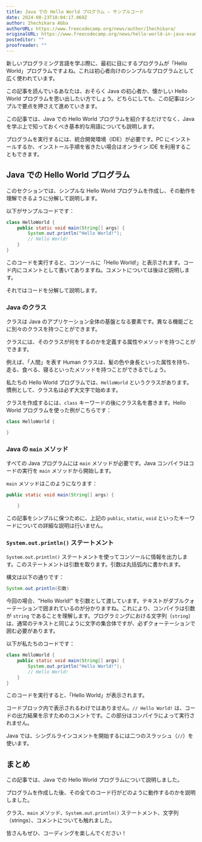 ```yaml
---
title: Java での Hello World プログラム – サンプルコード
date: 2024-08-23T18:04:17.069Z
author: Ihechikara Abba
authorURL: https://www.freecodecamp.org/news/author/Ihechikara/
originalURL: https://www.freecodecamp.org/news/hello-world-in-java-example-program/
posteditor: ""
proofreader: ""
---
```


新しいプログラミング言語を学ぶ際に、最初に目にするプログラムが「Hello World」プログラムですよね。これは初心者向けのシンプルなプログラムとして広く使われています。

<!-- more -->

この記事を読んでいるあなたは、おそらく Java の初心者か、懐かしい Hello World プログラムを思い出したい方でしょう。どちらにしても、この記事はシンプルで要点を押さえて進めていきます。

この記事では、Java での Hello World プログラムを紹介するだけでなく、Java を学ぶ上で知っておくべき基本的な用語についても説明します。

プログラムを実行するには、統合開発環境（IDE）が必要です。PC にインストールするか、インストール手順を省きたい場合はオンライン IDE を利用することもできます。

## Java での Hello World プログラム

このセクションでは、シンプルな Hello World プログラムを作成し、その動作を理解できるように分解して説明します。

以下がサンプルコードです：

```java
class HelloWorld {
    public static void main(String[] args) {
        System.out.println("Hello World!"); 
        // Hello World!
    }
}
```

このコードを実行すると、コンソールに「Hello World!」と表示されます。コード内にコメントとして書いてありますね。コメントについては後ほど説明します。

それではコードを分解して説明します。

### Java のクラス

クラスは Java のアプリケーション全体の基盤となる要素です。異なる機能ごとに別々のクラスを持つことができます。

クラスには、そのクラスが何をするのかを定義する属性やメソッドを持つことができます。

例えば、「人間」を表す Human クラスは、髪の色や身長といった属性を持ち、走る、食べる、寝るといったメソッドを持つことができるでしょう。

私たちの Hello World プログラムでは、`HelloWorld` というクラスがあります。慣例として、クラス名は必ず大文字で始めます。

クラスを作成するには、`class` キーワードの後にクラス名を書きます。Hello World プログラムを使った例がこちらです：

```java
class HelloWorld {

}
```

### Java の `main` メソッド

すべての Java プログラムには `main` メソッドが必要です。Java コンパイラはコードの実行を `main` メソッドから開始します。

`main` メソッドはこのようになります：

```java
public static void main(String[] args) {

    }
```

この記事をシンプルに保つために、上記の `public`, `static`, `void` といったキーワードについての詳細な説明は行いません。

### `System.out.println()` ステートメント

`System.out.println()` ステートメントを使ってコンソールに情報を出力します。このステートメントは引数を取ります。引数は丸括弧内に書かれます。

構文は以下の通りです：

```java
System.out.println(引数)
```

今回の場合、"Hello World!" を引数として渡しています。テキストがダブルクォーテーションで囲まれているのが分かりますね。これにより、コンパイラは引数が `string` であることを理解します。プログラミングにおける文字列（`string`）は、通常のテキストと同じように文字の集合体ですが、必ずクォーテーションで囲む必要があります。

以下が私たちのコードです：

```java
class HelloWorld {
    public static void main(String[] args) {
        System.out.println("Hello World!"); 
        // Hello World!
    }
}
```

このコードを実行すると、「Hello World」が表示されます。

コードブロック内で表示されるわけではありません。`// Hello World!` は、コードの出力結果を示すためのコメントです。この部分はコンパイラによって実行されません。

Java では、シングルラインコメントを開始するには二つのスラッシュ（`//`）を使います。

## まとめ

この記事では、Java での Hello World プログラムについて説明しました。

プログラムを作成した後、その全てのコード行がどのように動作するのかを説明しました。

クラス、`main` メソッド、`System.out.println()` ステートメント、文字列（strings）、コメントについても触れました。

皆さんもぜひ、コーディングを楽しんでください！

